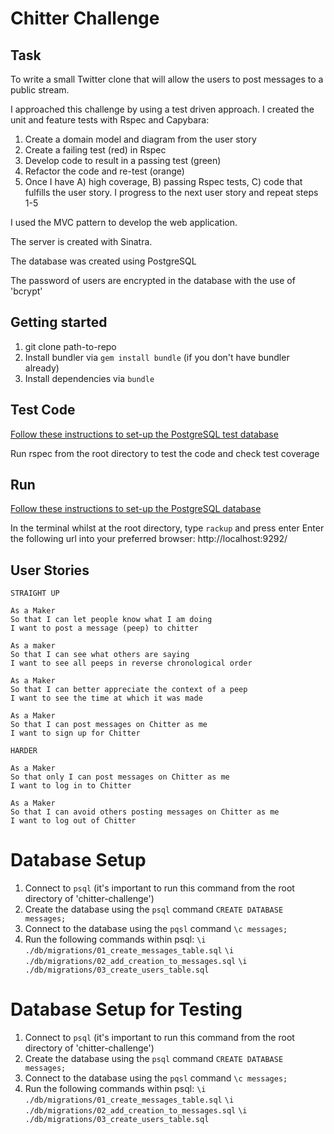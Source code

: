 Chitter Challenge
=================

Task
-------

To write a small Twitter clone that will allow the users to post messages to a public stream.

I approached this challenge by using a test driven approach. I created the unit and feature tests with Rspec and Capybara:

1) Create a domain model and diagram from the user story
2) Create a failing test (red) in Rspec
3) Develop code to result in a passing test (green)
4) Refactor the code and re-test (orange)
5) Once I have A) high coverage, B) passing Rspec tests, C) code that fulfills the user story. I progress to the next user story and repeat steps 1-5

I used the MVC pattern to develop the web application. 

The server is created with Sinatra.

The database was created using PostgreSQL

The password of users are encrypted in the database with the use of 'bcrypt'

## Getting started

1) git clone path-to-repo
2) Install bundler via `gem install bundle` (if you don't have bundler already)
3) Install dependencies via `bundle`

## Test Code

[Follow these instructions to set-up the PostgreSQL test database](#Database-Setup-for-Testing)

Run rspec from the root directory to test the code and check test coverage

## Run

[Follow these instructions to set-up the PostgreSQL database](#Database-Setup)

In the terminal whilst at the root directory, type `rackup` and press enter
Enter the following url into your preferred browser: http://localhost:9292/

## User Stories

```
STRAIGHT UP

As a Maker
So that I can let people know what I am doing  
I want to post a message (peep) to chitter

As a maker
So that I can see what others are saying  
I want to see all peeps in reverse chronological order

As a Maker
So that I can better appreciate the context of a peep
I want to see the time at which it was made

As a Maker
So that I can post messages on Chitter as me
I want to sign up for Chitter

HARDER

As a Maker
So that only I can post messages on Chitter as me
I want to log in to Chitter

As a Maker
So that I can avoid others posting messages on Chitter as me
I want to log out of Chitter
```

# Database Setup

1. Connect to `psql` (it's important to run this command from the root directory of 'chitter-challenge')
2. Create the database using the `psql` command `CREATE DATABASE messages;`
3. Connect to the database using the `pqsl` command `\c messages;`
4. Run the following commands within psql:
   `\i ./db/migrations/01_create_messages_table.sql`
   `\i ./db/migrations/02_add_creation_to_messages.sql`
   `\i ./db/migrations/03_create_users_table.sql`

# Database Setup for Testing

1. Connect to `psql` (it's important to run this command from the root directory of 'chitter-challenge')
2. Create the database using the `psql` command `CREATE DATABASE messages;`
3. Connect to the database using the `pqsl` command `\c messages;`
4. Run the following commands within psql:
   `\i ./db/migrations/01_create_messages_table.sql`
   `\i ./db/migrations/02_add_creation_to_messages.sql`
   `\i ./db/migrations/03_create_users_table.sql`
